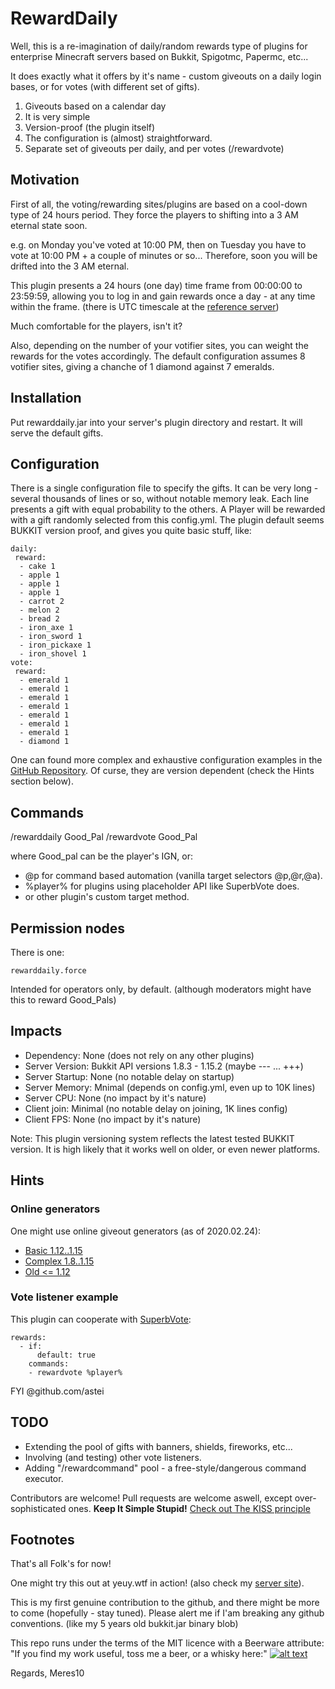 # RewardDaily

Well, this is a re-imagination of daily/random rewards type of plugins for
enterprise Minecraft servers based on Bukkit, Spigotmc, Papermc, etc...

It does exactly what it offers by it's name - custom giveouts on a daily login
bases, or for votes (with different set of gifts).

1. Giveouts based on a calendar day
2. It is very simple
3. Version-proof (the plugin itself)
4. The configuration is (almost) straightforward.
5. Separate set of giveouts per daily, and per votes (/rewardvote)

## Motivation

First of all, the voting/rewarding sites/plugins are based on a
cool-down type of 24 hours period.
They force the players to shifting into a 3 AM eternal state soon.

e.g. on Monday you've voted at 10:00 PM, then on Tuesday
you have to vote at 10:00 PM + a couple of minutes or so...
Therefore, soon you will be drifted into the 3 AM eternal.

This plugin presents a 24 hours (one day) time frame
from 00:00:00 to 23:59:59, allowing you to log in and
gain rewards once a day - at any time within the frame.
(there is UTC timescale at the [reference server](http://yeuy.wtf))

Much comfortable for the players, isn't it?

Also, depending on the number of your votifier sites, you
can weight the rewards for the votes accordingly.
The default configuration assumes 8 votifier sites, giving a
chanche of 1 diamond against 7 emeralds.

## Installation

Put rewarddaily.jar into your server's plugin directory and restart.
It will serve the default gifts.

## Configuration

There is a single configuration file to specify the gifts.
It can be very long - several thousands of lines or so,
without notable memory leak.
Each line presents a gift with equal probability to the others.
A Player will be rewarded with a gift randomly selected from
this config.yml.
The plugin default seems BUKKIT version proof, and gives you 
quite basic stuff, like:

```
daily:
 reward:
  - cake 1
  - apple 1
  - apple 1
  - apple 1
  - carrot 2
  - melon 2
  - bread 2
  - iron_axe 1
  - iron_sword 1
  - iron_pickaxe 1
  - iron_shovel 1
vote:
 reward:
  - emerald 1
  - emerald 1
  - emerald 1
  - emerald 1
  - emerald 1
  - emerald 1
  - emerald 1
  - diamond 1
```

One can found more complex and exhaustive configuration examples in the
[GitHub Repository](https://github.com/meres10/RewardDaily).
Of curse, they are version dependent (check the Hints section below).

## Commands

/rewarddaily Good_Pal
/rewardvote  Good_Pal

where Good_pal can be the player's IGN, or:

* @p for command based automation (vanilla target selectors @p,@r,@a).
* %player% for plugins using placeholder API like SuperbVote does.
* or other plugin's custom target method.

## Permission nodes

There is one:

```
rewarddaily.force
```

Intended for operators only, by default.
(although moderators might have this to reward Good_Pals)

## Impacts

 - Dependency:     None (does not rely on any other plugins)
 - Server Version: Bukkit API versions 1.8.3 - 1.15.2 (maybe --- ... +++)
 - Server Startup: None (no notable delay on startup)
 - Server Memory:  Mnimal (depends on config.yml, even up to 10K lines)
 - Server CPU:     None (no impact by it's nature)
 - Client join:    Minimal (no notable delay on joining, 1K lines config)
 - Client FPS:     None (no impact by it's nature)

Note: 
This plugin versioning system reflects the latest tested BUKKIT version.
It is high likely that it works well on older, or even newer platforms.

## Hints

### Online generators

One might use online giveout generators (as of 2020.02.24):

* [Basic 1.12..1.15](https://www.gamergeeks.nz/apps/minecraft/give-command-generator)
* [Complex 1.8..1.15](https://www.digminecraft.com/generators/)
* [Old <= 1.12](https://minecraftcommand.science/custom-item-generator)

### Vote listener example

This plugin can cooperate with [SuperbVote](https://github.com/astei/SuperbVote):

```
rewards:
  - if:
      default: true
    commands:
    - rewardvote %player%
```
FYI @github.com/astei

## TODO

 - Extending the pool of gifts with banners, shields, fireworks, etc...
 - Involving (and testing) other vote listeners.
 - Adding "/rewardcommand" pool - a free-style/dangerous command executor.

Contributors are welcome!
Pull requests are welcome aswell, except over-sophisticated ones.
**Keep It Simple Stupid!**
[Check out The KISS principle](https://en.wikipedia.org/wiki/KISS_principle)

## Footnotes

That's all Folk's for now!

One might try this out at yeuy.wtf in action!
(also check my [server site](http://yeuy.wtf)).

This is my first genuine contribution to the github, and
there might be more to come (hopefully - stay tuned).
Please alert me if I'am breaking any github conventions.
(like my 5 years old bukkit.jar binary blob)

This repo runs under the terms of the MIT licence with a Beerware attribute:
"If you find my work useful, toss me a beer, or a whisky here:"
[![alt text](https://www.paypalobjects.com/en_US/i/btn/btn_donateCC_LG.gif)](https://www.paypal.com/cgi-bin/webscr?cmd=_s-xclick&hosted_button_id=W3AA5AK542482&source=url)

Regards,
Meres10 
